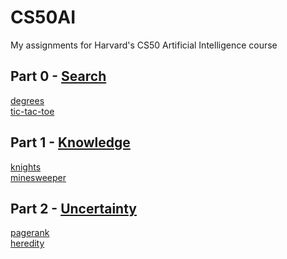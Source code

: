 # CS50AI
My assignments for Harvard's CS50 Artificial Intelligence course

## Part 0 - [Search](https://cs50.harvard.edu/ai/2024/weeks/0/)

[degrees](https://cs50.harvard.edu/ai/2024/projects/0/degrees/)<br>
[tic-tac-toe](https://cs50.harvard.edu/ai/2024/projects/0/tictactoe/)<br>

## Part 1 - [Knowledge](https://cs50.harvard.edu/ai/2024/weeks/1/)

[knights](https://cs50.harvard.edu/ai/2024/projects/1/knights/)<br>
[minesweeper](https://cs50.harvard.edu/ai/2024/projects/1/minesweeper/)<br>

## Part 2 - [Uncertainty](https://cs50.harvard.edu/ai/2024/weeks/2/)

[pagerank](https://cs50.harvard.edu/ai/2024/projects/2/pagerank/)<br>
[heredity](https://cs50.harvard.edu/ai/2024/projects/2/heredity/)<br>
